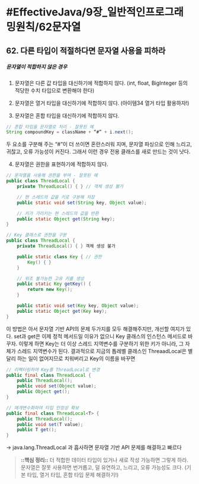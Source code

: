 # #EffectiveJava/9장_일반적인프로그래밍원칙/62문자열


## 62. 다른 타입이 적절하다면 문자열 사용을 피하라


##### 문자열이 적합하지 않은 경우

1. 문자열은 다른 값 타입을 대신하기에 적합하지 않다. (int, float, BigInteger 등의 적당한 수치 타입으로 변환해야 한다)

2. 문자열은 열거 타입을 대신하기에 적합하지 않다. (아이템34 열거 타입 활용하자!)

3. 문자열은 혼합 타입을 대신하기에 적합하지 않다.

```java
// 혼합 타입을 문자열로 처리 - 잘못된 예
String compoundKey = className + “#” + i.next();
```

두 요소를 구분해 주는 “#”이 더 쓰이면 혼란스러워 지며, 문자열 파싱으로 인해 느리고, 귀찮고, 오류 가능성이 커진다.
그래서 이런 경우 전용 클래스를 새로 만드는 것이 낫다.

4. 문자열은 권한을 표현하기에 적합하지 않다.

```java
// 문자열을 사용해 권한을 부여 - 잘못된 예
public class ThreadLocal {
	private ThreadLocal() { } // 객체 생성 불가

	// 현 스레드의 값을 키로 구분해 저장
	public static void set(String key, Object value);

	// 키가 가리키는 현 스레드의 값을 반환
	public static Object get(String key);
}

// Key 클래스로 권한을 구분
public class ThreadLocal {
	private ThreadLocal() { } 객체 생성 불가

	public static class Key { // 권한
		Key() { }
	}

	// 위조 불가능한 고유 키를 생성
	public static Key getKey() {
		return new Key();
	}

	public static void set(Key key, Object value);
	public static Object get(Key key);
}
```


이 방법은 아서 문자열 기반 API의 문제 두가지를 모두 해결해주지만, 개선할 여지가 있다. set과 get은 이제 정적 메서드일 이유가 없으니 Key 클래스의 인스턴스 메서드로 바꾸자. 이렇게 하면 Key는 더 이상 스레드 지역변수를 구분하기 위한 키가 아니라, 그 자체가 스레드 지역변수가 된다. 결과적으로 지금의 톱레벨 클래스인 ThreaadLocal은 별달리 하는 일이 없어지므로 치워버리고 Key의 이름을 바꾸면

```java
// 리펙터링하여 Key를 ThreadLocal로 변경
public final class ThreadLocal {
	public ThreadLocal();
	public void set(Object value);
	public Object get();
}

// 매개변수화하여 타입 안정성 확보
public final class ThreadLocal<T> {
	public ThreadLocal();
	public void set(T value);
	public T get();
}
```
-> java.lang.ThreadLocal 과 흡사하면 문자열 기반 API 문제를 해결하고 빠르다

> **::핵심 정리::** 
> 더 적합한 데이터 타입이 있거나 새로 작성 가능하면 그렇게 하라. 문자열은 잘못 사용하면 번거롭고, 덜 유연하고, 느리고, 오류 가능성도 크다. (기본 타입, 열거 타입, 혼합 타입 문제 해결하기!)




